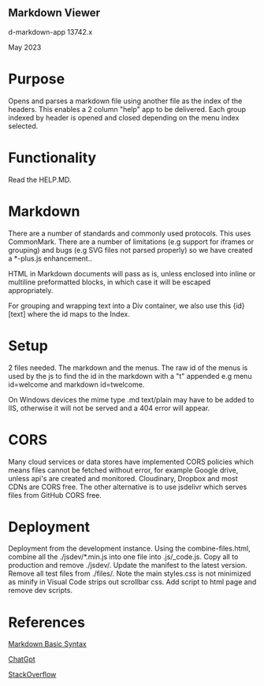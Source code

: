 Markdown Viewer
---------------
d-markdown-app
13742.x

May 2023 

# Purpose

Opens and parses a markdown file using another file as the index of the headers. This enables a 2 column "help" app to be delivered. Each group indexed by header is opened and closed depending on the menu index selected. 

# Functionality

Read the HELP.MD.  

# Markdown

There are a number of standards and commonly used protocols. This uses CommonMark. There are a number of limitations (e.g support for iframes or grouping) and bugs (e.g SVG files not parsed properly) so we have created a *-plus.js enhancement..

HTML in Markdown documents will pass as is, unless enclosed into inline or multiline preformatted blocks, in which case it will be escaped appropriately.

For grouping and wrapping text into a Div container, we also use this {id}[text] where the id maps to the Index.

# Setup

2 files needed. The markdown and the menus. The raw id of the menus is used by the js to find the id in the markdown with a "t" appended e.g menu id=welcome and markdown id=twelcome. 

On Windows devices the mime type .md text/plain may have to be added to IIS, otherwise it will not be served and a 404 error will appear.

# CORS

Many cloud services or data stores have implemented CORS policies which means files cannot be fetched without error, for example Google drive, unless api's are created and monitored. Cloudinary, Dropbox and most CDNs are CORS free. The other alternative is to use jsdelivr which serves files from GitHub CORS free.

# Deployment

Deployment from the development instance. Using the combine-files.html, combine all the ./jsdev/*.min.js into one file into .js/_code.js. Copy all to production and remove ./jsdev/. Update the manifest to the latest version. Remove all test files from ./files/. Note the main styles.css is not minimized as minify in Visual Code strips out scrollbar css. Add script to html page and remove dev scripts.


# References

[Markdown Basic Syntax](https://www.markdownguide.org/basic-syntax/) 

[ChatGpt](https://openai.com)

[StackOverflow](https://stackoverflow.com)
